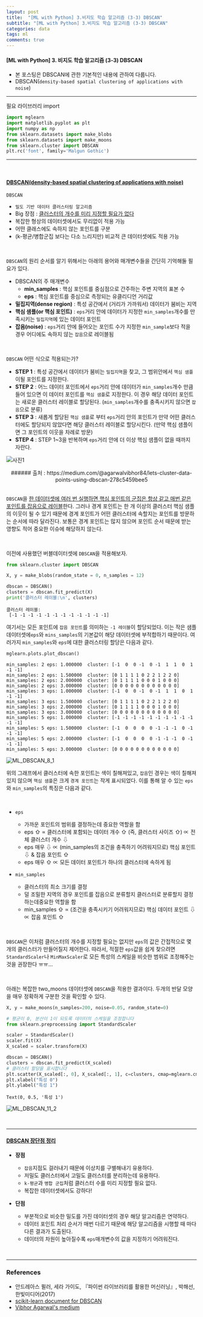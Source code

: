 ```yaml
---
layout: post
title:  "[ML with Python] 3.비지도 학습 알고리즘 (3-3) DBSCAN"
subtitle: "[ML with Python] 3.비지도 학습 알고리즘 (3-3) DBSCAN"
categories: data
tags: ml
comments: true
---
```

#### [ML with Python] 3. 비지도 학습 알고리즘 (3-3) DBSCAN
- 본 포스팅은 DBSCAN에 관한 기본적인 내용에 관하여 다룹니다.
- DBSCAN(`density-based spatial clustering of applications with noise`) 


___

필요 라이브러리 import


```python
import mglearn
import matplotlib.pyplot as plt
import numpy as np
from sklearn.datasets import make_blobs
from sklearn.datasets import make_moons
from sklearn.cluster import DBSCAN
plt.rc('font', family='Malgun Gothic')
```

---

<br>


#### <u>DBSCAN(density-based spatial clustering of applications with noise)</u>

`DBSCAN`
- `밀도 기반 데이터 클러스터링 알고리즘`
- Big 장점 : <u>클러스터의 개수를 미리 지정할 필요가 없다</u>
- 복잡한 형상의 데이터셋에서도 무리없이 적용 가능
- 어떤 클래스에도 속하지 않는 포인트를 구분
- (k-평균/병합군집 보다는 다소 느리지만) 비교적 큰 데이터셋에도 적용 가능

<br>

`DBSCAN`의 원리 순서를 알기 위해서는 아래의 용어와 매개변수들을 간단히 기억해둘 필요가 있다.
- DBSCAN의 주 매개변수
    - <b>min_samples</b> : 핵심 포인트를  중심점으로 간주하는 주변 지역의 표본 수
    - <b>eps</b> : 핵심 포인트를 중심으로 측정되는 유클리디언 거리값
- <b>밀집지역(dense region)</b> : 특성 공간에서 (거리가 가까워서) 데이터가 붐비는 지역
- <b>핵심 샘플(or 핵심 포인트)</b> :  `eps`거리 안에 데이터가 지정한 `min_samples`개수를 만족시키는 `밀집지역`에 있는 데이터 포인트
- <b>잡음(noise)</b> : `eps`거리 안에 들어오는 포인트 수가 지정한 `min_sample`보다 적을 경우 어디에도 속하지 않는 `잡음`으로 레이블됨


<br>

`DBSCAN` 어떤 식으로 적용되는가?
- <b>STEP 1</b> : 특성 공간에서 데이터가 붐비는 `밀집지역`을 찾고, 그 범위안에서 `핵심 샘플`이될 포인트를 지정한다.
- <b>STEP 2</b> : 어느 데이터 포인트에서 `eps`거리 안에 데이터가 `min_samples`개수 만큼 들어 있으면 이 데이터 포인트를 `핵심 샘플`로 지정한다. 이 경우 해당 데이터 포인트는 새로운 클러스터 레이블로 할당된다. (`min_samples`개수를 충족시키지 않으면 `잡음`으로 분류)
- <b>STEP 3</b> : 새롭게 할당된 `핵심 샘플`로 부터 `eps`거리 안의 포인트가 만약 어떤 클러스터에도 할당되지 않았다면 해당 클러스터 레이블로 할당시킨다. (만약 핵심 샘플이면 그 포인트의 이웃을 차례로 방문)
- <b>STEP 4</b> : STEP 1~3을 반복하며 `eps`거리 안에 더 이상 핵심 샘플이 없을 때까지 자란다.

![사진1](https://user-images.githubusercontent.com/53929665/103149384-39869380-47ac-11eb-8b8c-649036630985.png)

<center>###### 출처 : https://medium.com/@agarwalvibhor84/lets-cluster-data-points-using-dbscan-278c5459bee5</center>

<br>

`DBSCAN`을 <u>한 데이터셋에 여러 번 실행하면 핵심 포인트의 군집은 항상 같고 매번 같은 포인트를 잡음으로 레이블</u>한다. 그러나 경계 포인트는 한 개 이상의 클러스터 핵심 샘플의 이웃이 될 수 있기 때문에 경계 포인트가 어떤 클러스터에 속할지는 포인트를 방문하는 순서에 따라 달라진다. 보통은 경계 포인트는 많지 않으며 포인트 순서 때문에 받는 영향도 적어 중요한 이슈에 해당하지 않는다.

<br>

이전에 사용했던 버블데이터셋에 `DBSCAN`을 적용해보자.


```python
from sklearn.cluster import DBSCAN

X, y = make_blobs(random_state = 0, n_samples = 12)

dbscan = DBSCAN()
clusters = dbscan.fit_predict(X)
print('클러스터 레이블:\n', clusters)
```

    클러스터 레이블:
     [-1 -1 -1 -1 -1 -1 -1 -1 -1 -1 -1 -1]
    

여기서는 모든 포인트에 `잡음 포인트`를 의미하는 `-1 레이블`이 할당되었다. 이는 작은 샘플 데이터셋에`eps`와 `mins_samples`의 기본값이 해당 데이터셋에 부적합하기 때문이다. 여러가지 `min_samples`와 `eps`에 대한 클러스터링 할당은 다음과 같다.


```python
mglearn.plots.plot_dbscan()
```

    min_samples: 2 eps: 1.000000  cluster: [-1  0  0 -1  0 -1  1  1  0  1 -1 -1]
    min_samples: 2 eps: 1.500000  cluster: [0 1 1 1 1 0 2 2 1 2 2 0]
    min_samples: 2 eps: 2.000000  cluster: [0 1 1 1 1 0 0 0 1 0 0 0]
    min_samples: 2 eps: 3.000000  cluster: [0 0 0 0 0 0 0 0 0 0 0 0]
    min_samples: 3 eps: 1.000000  cluster: [-1  0  0 -1  0 -1  1  1  0  1 -1 -1]
    min_samples: 3 eps: 1.500000  cluster: [0 1 1 1 1 0 2 2 1 2 2 0]
    min_samples: 3 eps: 2.000000  cluster: [0 1 1 1 1 0 0 0 1 0 0 0]
    min_samples: 3 eps: 3.000000  cluster: [0 0 0 0 0 0 0 0 0 0 0 0]
    min_samples: 5 eps: 1.000000  cluster: [-1 -1 -1 -1 -1 -1 -1 -1 -1 -1 -1 -1]
    min_samples: 5 eps: 1.500000  cluster: [-1  0  0  0  0 -1 -1 -1  0 -1 -1 -1]
    min_samples: 5 eps: 2.000000  cluster: [-1  0  0  0  0 -1 -1 -1  0 -1 -1 -1]
    min_samples: 5 eps: 3.000000  cluster: [0 0 0 0 0 0 0 0 0 0 0 0]
    


![ML_DBSCAN_8_1](https://user-images.githubusercontent.com/53929665/103149891-5c677680-47b1-11eb-9709-60d49f64abe7.png)


위의 그래프에서 클러스터에 속한 포인트는 색이 칠해져있고, `잡음`인 경우는 색이 칠해져 있지 않으며 `핵심 샘플`은 크게 `경계 포인트`는 작게 표시되었다. 이를 통해 알 수 있는 `eps`와 `min_samples`의 특징은 다음과 같다.

<br>

- `eps`
    - 가까운 포인트의 범위를 결정하는데 중요한 역할을 함
    - eps ⇧ ∝ 클러스터에 포함되는 데이터 개수 ⇧ (즉, 클러스터 사이즈 ⇧) ∝ 전체 클러스터 개수 ⇩
    - eps 매우 ⇩ ∝ (min_samples의 조건을 충족하기 어려워지므로) 핵심 포인트 ⇩ & 잡음 포인트 ⇧
    - eps 매우 ⇧ ∝ 모든 데이터 포인트가 하나의 클러스터에 속하게 됨
    
- `min_samples`
    - 클러스터의 최소 크기를 결정
    - 덜 조밀한 지역의 경우 포인트를 잡음으로 분류할지 클러스터로 분류할지 결정하는데중요한 역할을 함
    - min_samples ⇧ ∝ (조건을 충족시키기 어려워지므로) 핵심 데이터 포인트 ⇩ ∝ 잡음 포인트 ⇧

<br>

`DBSCAN`은 이처럼 클러스터의 개수를 지정할 필요는 없지만 `eps`의 값은 간접적으로 몇 개의 클러스터가 만들어질지 제어한다. 따라서, 적절한 `eps`값을 쉽게 찾으려면 `StandardScaler`나 `MinMaxScaler`로 모든 특성의 스케일을 비슷한 범위로 조정해주는 것을 권장한다 ㅠㅠ...

<br>

아래는 복잡한 two_moons 데이터셋에 `DBSCAN`을 적용한 결과이다. 두개의 반달 모양을 매우 정확하게 구분한 것을 확인할 수 있다.


```python
X, y = make_moons(n_samples=200, noise=0.05, random_state=0)

# 평균이 0, 분산이 1이 되도록 데이터의 스케일을 조정합니다
from sklearn.preprocessing import StandardScaler

scaler = StandardScaler()
scaler.fit(X)
X_scaled = scaler.transform(X)

dbscan = DBSCAN()
clusters = dbscan.fit_predict(X_scaled)
# 클러스터 할당을 표시합니다
plt.scatter(X_scaled[:, 0], X_scaled[:, 1], c=clusters, cmap=mglearn.cm2, s=60, edgecolors='black')
plt.xlabel("특성 0")
plt.ylabel("특성 1")
```




    Text(0, 0.5, '특성 1')



    
    


![ML_DBSCAN_11_2](https://user-images.githubusercontent.com/53929665/103149892-5d000d00-47b1-11eb-8de0-4bcfb20e5084.png)



<br>

---

#### <u> DBSCAN 장단점 정리</u>

- <b>장점</b>
    - `잡음`지점도 걸러내기 때문에 이상치를 구별해내기 유용하다.
    - 저밀도 클러스터에서 고밀도 클러스터를 분리하는데 유용하다.
    - `k-평균`과 `병합 군집`처럼 클러스터 수를 미리 지정할 필요 없다.
    - 복잡한 데이터셋에서도 강하다!
    

- <b>단점</b>
    - 부분적으로 비슷한 밀도를 가진 데이터셋의 경우 해당 알고리즘은 연약하다.
    - 데이터 포인트 처리 순서가 매번 다르기 때문에 해당 알고리즘을 시행할 때 마다 다른 결과가 도출된다.
    - 데이터의 차원이 높아질수록 `eps`매개변수의 값을 지정하기 어려워진다.

<br>

---

### References

- 안드레아스 뮐러, 세라 가이도, 『파이썬 라이브러리를 활용한 머신러닝』, 박해선, 한빛미디어(2017)
- [scikit-learn document for DBSCAN](https://scikit-learn.org/stable/modules/generated/sklearn.cluster.DBSCAN.html)
- [Vibhor Agarwal's medium](https://medium.com/@agarwalvibhor84/lets-cluster-data-points-using-dbscan-278c5459bee5)

